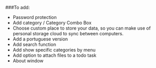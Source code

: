 ###To add:

* Password protection
* Add category / Category Combo Box
* Choose custom place to store your data, so you can make use of personal storage cloud to sync between computers.
* Add a portuguese version
* Add search function
* Add show specific categories by menu
* Add option to attach files to a todo task
* About window

